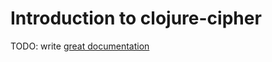 # Introduction to clojure-cipher

TODO: write [great documentation](http://jacobian.org/writing/what-to-write/)
